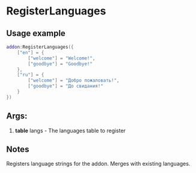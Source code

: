 # RegisterLanguages

## Usage example
```lua
addon:RegisterLanguages({
    ["en"] = {
        ["welcome"] = "Welcome!",
        ["goodbye"] = "Goodbye!"
    },
    ["ru"] = {
        ["welcome"] = "Добро пожаловать!",
        ["goodbye"] = "До свидания!"
    }
})
```

## Args:
1. **table** langs - The languages table to register

## Notes
Registers language strings for the addon. Merges with existing languages.
